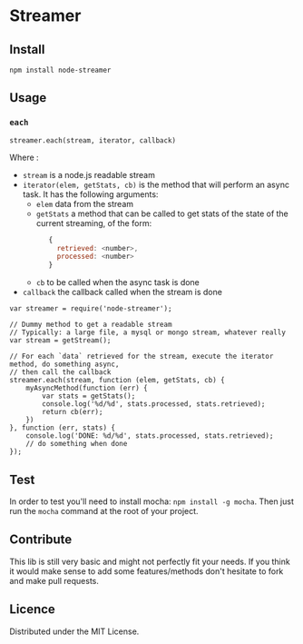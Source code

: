 # Streamer

## Install
```
npm install node-streamer
```

## Usage
### `each`
`streamer.each(stream, iterator, callback)`

Where :
 - `stream` is a node.js readable stream
 - `iterator(elem, getStats, cb)` is the method that will perform an async task. It has the following arguments:
   - `elem` data from the stream
   - `getStats` a method that can be called to get stats of the state of the current streaming, of the form:
     ```javascript
     	{
     	  retrieved: <number>,
     	  processed: <number>
        }
     ```
   - `cb` to be called when the async task is done
 - `callback` the callback called when the stream is done


```
var streamer = require('node-streamer');

// Dummy method to get a readable stream
// Typically: a large file, a mysql or mongo stream, whatever really
var stream = getStream();

// For each `data` retrieved for the stream, execute the iterator method, do something async,
// then call the callback
streamer.each(stream, function (elem, getStats, cb) {
	myAsyncMethod(function (err) {
		var stats = getStats();
		console.log('%d/%d', stats.processed, stats.retrieved);
		return cb(err);
	})
}, function (err, stats) {
	console.log('DONE: %d/%d', stats.processed, stats.retrieved);
	// do something when done
});
```

## Test
In order to test you'll need to install mocha: `npm install -g mocha`.
Then just run the `mocha` command at the root of your project.

## Contribute
This lib is still very basic and might not perfectly fit your needs.
If you think it would make sense to add some features/methods don't hesitate to fork and
make pull requests.

## Licence
Distributed under the MIT License.
